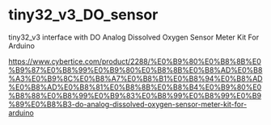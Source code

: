 # tiny32_v3_DO_sensor
tiny32_v3 interface with DO Analog Dissolved Oxygen Sensor Meter Kit For Arduino

https://www.cybertice.com/product/2288/%E0%B9%80%E0%B8%8B%E0%B9%87%E0%B8%99%E0%B9%80%E0%B8%8B%E0%B8%AD%E0%B8%A3%E0%B9%8C%E0%B8%A7%E0%B8%B1%E0%B8%94%E0%B8%AD%E0%B8%AD%E0%B8%81%E0%B8%8B%E0%B8%B4%E0%B9%80%E0%B8%88%E0%B8%99%E0%B9%83%E0%B8%99%E0%B8%99%E0%B9%89%E0%B8%B3-do-analog-dissolved-oxygen-sensor-meter-kit-for-arduino
